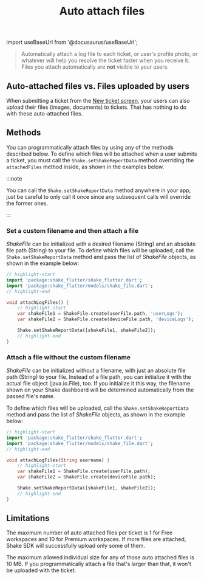 ﻿---
id: auto-attach-files
title: Auto attach files
---
import useBaseUrl from '@docusaurus/useBaseUrl';

>Automatically attach a log file to each ticket, or user's profile photo, or whatever will help you resolve the ticket faster when you receive it. Files you attach automatically are **not** visible to your users.

## Auto-attached files vs. Files uploaded by users

When submitting a ticket from the [New ticket screen](flutter/shake-ui/new-ticket-screen.md),
your users can also upload their files (images, documents) to tickets.
That has nothing to do with these auto-attached files.

## Methods

You can programmatically attach files by using any of the methods described below.
To define which files will be attached when a user submits a ticket,
you must call the `Shake.setShakeReportData` method overriding the `attachedFiles` method inside, as shown in the examples below.

:::note

You can call the `Shake.setShakeReportData` method anywhere in your app,
just be careful to only call it once since any subsequent calls will override the former ones.

:::

### Set a custom filename and then attach a file

*ShakeFile* can be initialized with a desired filename (String) and an absolute file path (String) to your file.
To define which files will be uploaded, call the `Shake.setShakeReportData` method
and pass the list of *ShakeFile* objects, as shown in the example below:

```dart title="main.dart"
// highlight-start
import 'package:shake_flutter/shake_flutter.dart';
import 'package:shake_flutter/models/shake_file.dart';
// highlight-end

void attachLogFiles() {
    // highlight-start
    var shakeFile1 = ShakeFile.create(userFile.path, 'userLogs');
    var shakeFile2 = ShakeFile.create(deviceFile.path, 'deviceLogs');

    Shake.setShakeReportData([shakeFile1, shakeFile2]);
    // highlight-end
}
```

### Attach a file without the custom filename

*ShakeFile* can be initialized without a filename, with just an absolute file path (String) to your file.
Instead of a file path, you can initialize it with the actual file object (java.io.File), too.
If you initialize it this way, the filename shown on your Shake dashboard will be determined automatically from the passed file's name.

To define which files will be uploaded, call the `Shake.setShakeReportData` method
and pass the list of *ShakeFile* objects, as shown in the example below:

```dart title="main.dart"
// highlight-start
import 'package:shake_flutter/shake_flutter.dart';
import 'package:shake_flutter/models/shake_file.dart';
// highlight-end

void attachLogFiles(String username) {
    // highlight-start
    var shakeFile1 = ShakeFile.create(userFile.path);
    var shakeFile2 = ShakeFile.create(deviceFile.path);

    Shake.setShakeReportData([shakeFile1, shakeFile2]);
    // highlight-end
}
```

## Limitations

The maximum number of auto attached files per ticket is 1 for Free workspaces and 10 for Premium workspaces.
If more files are attached, Shake SDK will successfully upload only some of them.

The maximum allowed individual size for any of those auto attached files is 10 MB.
If you programmatically attach a file that's larger than that, it won't be uploaded with the ticket.
